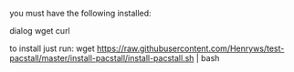 you must have the following installed:

dialog wget curl

to install just run: wget https://raw.githubusercontent.com/Henryws/test-pacstall/master/install-pacstall/install-pacstall.sh | bash
